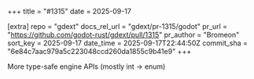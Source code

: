 +++
title = "#1315"
date = 2025-09-17

[extra]
repo = "gdext"
docs_rel_url = "gdext/pr-1315/godot"
pr_url = "https://github.com/godot-rust/gdext/pull/1315"
pr_author = "Bromeon"
sort_key = 2025-09-17
date_time = 2025-09-17T22:44:50Z
commit_sha = "6e84c7aac979a5c223048ccd260da1855c9b41e9"
+++

More type-safe engine APIs (mostly int -> enum)
